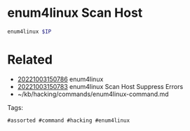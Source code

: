 # enum4linux Scan Host
```bash
enum4linux $IP
```

# Related

- [20221003150786](/zet/20221003150786/README.md) enum4linux
- [20221003150783](/zet/20221003150783/README.md) enum4linux Scan Host Suppress Errors
- ~/kb/hacking/commands/enum4linux-command.md

Tags:

    #assorted #command #hacking #enum4linux
